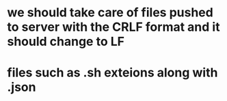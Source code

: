 # we should take care of files pushed to server with the CRLF format and it should change to LF
# files such as .sh exteions along with .json 